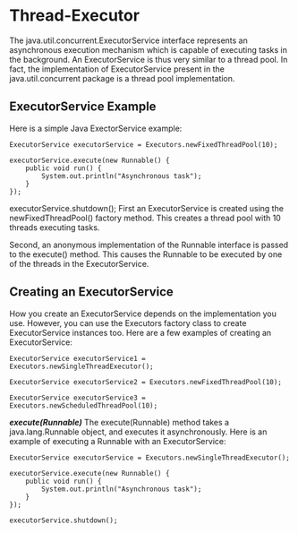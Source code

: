 # Thread-Executor

The java.util.concurrent.ExecutorService interface represents an asynchronous execution mechanism which is capable of executing tasks in the background. An ExecutorService is thus very similar to a thread pool. In fact, the implementation of ExecutorService present in the java.util.concurrent package is a thread pool implementation.

## ExecutorService Example

Here is a simple Java ExectorService example:
```
ExecutorService executorService = Executors.newFixedThreadPool(10);

executorService.execute(new Runnable() {
    public void run() {
        System.out.println("Asynchronous task");
    }
});
```
executorService.shutdown();
First an ExecutorService is created using the newFixedThreadPool() factory method. This creates a thread pool with 10 threads executing tasks.

Second, an anonymous implementation of the Runnable interface is passed to the execute() method. This causes the Runnable to be executed by one of the threads in the ExecutorService.

## Creating an ExecutorService
How you create an ExecutorService depends on the implementation you use. However, you can use the Executors factory class to create ExecutorService instances too. Here are a few examples of creating an ExecutorService:
```
ExecutorService executorService1 = Executors.newSingleThreadExecutor();

ExecutorService executorService2 = Executors.newFixedThreadPool(10);

ExecutorService executorService3 = Executors.newScheduledThreadPool(10);
```

***execute(Runnable)***
The execute(Runnable) method takes a java.lang.Runnable object, and executes it asynchronously. Here is an example of executing a Runnable with an ExecutorService:
```
ExecutorService executorService = Executors.newSingleThreadExecutor();

executorService.execute(new Runnable() {
    public void run() {
        System.out.println("Asynchronous task");
    }
});

executorService.shutdown();
```

